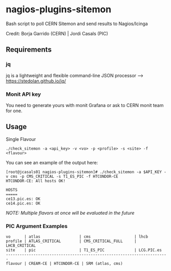 # nagios-plugins-sitemon
Bash script to poll CERN Sitemon and send results to Nagios/Icinga

Credit: Borja Garrido (CERN) | Jordi Casals (PIC)

## Requirements
### jq
jq is a lightweight and flexible command-line JSON processor --> https://stedolan.github.io/jq/

### Monit API key
You need to generate yours with monit Grafana or ask to CERN monit team for one.

## Usage
Single Flavour

```
./check_sitemon -a <api_key> -v <vo> -p <profile> -s <site> -f <flavour>
```

You can see an example of the output here:
```
[root@jcasals01 nagios-plugins-sitemon]# ./check_sitemon -a $API_KEY -v cms -p CMS_CRITICAL -s T1_ES_PIC -f HTCONDOR-CE
HTCONDOR-CE: All hosts OK!

HOSTS
=====
ce13.pic.es: OK
ce14.pic.es: OK
```

*NOTE: Multiple flavors at once will be evaluated in the future*

### PIC Argument Examples
```
vo      | atlas                 | cms                   | lhcb
profile | ATLAS_CRITICAL        | CMS_CRITICAL_FULL     | LHCB_CRITICAL
site    | pic                   | T1_ES_PIC             | LCG.PIC.es
-----------------------------------------------------------------------
flavour | CREAM-CE | HTCONDOR-CE | SRM (atlas, cms)
```
